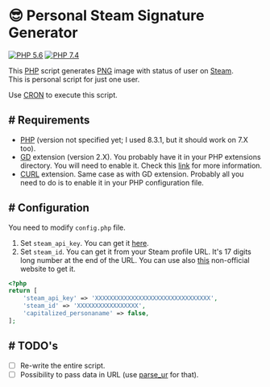 # 😎 Personal Steam Signature Generator

<!-- Remember to change branches in badges after PR to main -->

[![PHP 5.6](https://github.com/Avaray/personal-steam-signature/actions/workflows/test-php5.yml/badge.svg?branch=making-it-modern)](https://github.com/Avaray/personal-steam-signature/actions/workflows/test-php5.yml) [![PHP 7.4](https://github.com/Avaray/personal-steam-signature/actions/workflows/test-php7.yml/badge.svg?branch=making-it-modern)](https://github.com/Avaray/personal-steam-signature/actions/workflows/test-php7.yml)

This [PHP](https://www.php.net/) script generates [PNG](https://en.wikipedia.org/wiki/PNG) image with status of user on [Steam](https://store.steampowered.com/).  
This is personal script for just one user.

Use [CRON](https://cronitor.io/guides) to execute this script.

## # Requirements

- [PHP](https://www.php.net/) (version not specified yet; I used 8.3.1, but it should work on 7.X too).
- [GD](https://github.com/libgd/libgd) extension (version 2.X). You probably have it in your PHP extensions directory. You will need to enable it. Check this [link](https://stackoverflow.com/questions/2283199/enabling-installing-gd-extension-without-gd) for more information.
- [CURL](https://curl.se/) extension. Same case as with GD extension. Probably all you need to do is to enable it in your PHP configuration file.

## # Configuration

You need to modify `config.php` file.

1. Set `steam_api_key`. You can get it [here](prestashop/github-action-php-lint).
2. Set `steam_id`. You can get it from your Steam profile URL. It's 17 digits long number at the end of the URL. You can use also [this](https://steamid.info/) non-official website to get it.

```php
<?php
return [
    'steam_api_key' => 'XXXXXXXXXXXXXXXXXXXXXXXXXXXXXXXX',
    'steam_id' => 'XXXXXXXXXXXXXXXXX',
    'capitalized_personaname' => false,
];
```

## # TODO's

- [ ] Re-write the entire script.
- [ ] Possibility to pass data in URL (use [parse_ur](https://www.php.net/manual/en/function.parse-url.phpl) for that).
